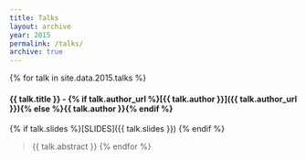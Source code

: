 ```yaml
---
title: Talks
layout: archive
year: 2015
permalink: /talks/
archive: true
---
```


{% for talk in site.data.2015.talks %}
#### <a name="{{ talk.id }}"></a>{{ talk.title }} - {% if talk.author_url %}[{{ talk.author }}]({{ talk.author_url }}){% else %}{{ talk.author }}{% endif %}
{% if talk.slides %}[SLIDES]({{ talk.slides }}) {% endif %}
> {{ talk.abstract }}
{% endfor %}
